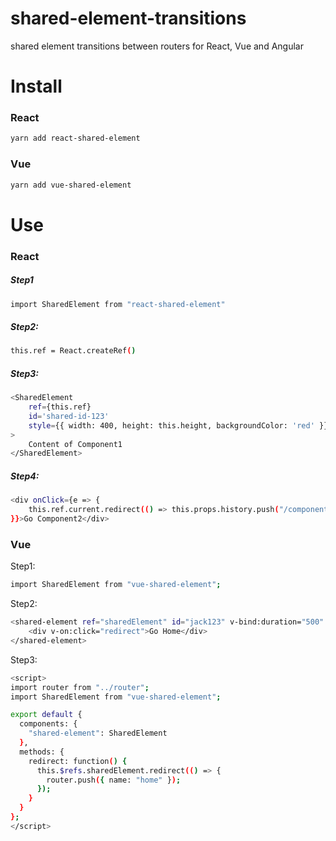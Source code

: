 # shared-element-transitions
shared element transitions between routers for React, Vue and Angular

# Install

### React

```bash
yarn add react-shared-element
```

### Vue

```bash
yarn add vue-shared-element
```

# Use

### React

##### Step1

```bash
import SharedElement from "react-shared-element"
```

##### Step2:

```bash
this.ref = React.createRef()
```

##### Step3:

```bash
<SharedElement
    ref={this.ref}
    id='shared-id-123'
    style={{ width: 400, height: this.height, backgroundColor: 'red' }}
>
    Content of Component1
</SharedElement>
```

##### Step4:

```bash
<div onClick={e => {
    this.ref.current.redirect(() => this.props.history.push("/component2"))
}}>Go Component2</div>
```

### Vue

Step1:

```bash
import SharedElement from "vue-shared-element";
```

Step2:

```bash
<shared-element ref="sharedElement" id="jack123" v-bind:duration="500" class="test">
    <div v-on:click="redirect">Go Home</div>
</shared-element>
```

Step3:

```bash
<script>
import router from "../router";
import SharedElement from "vue-shared-element";

export default {
  components: {
    "shared-element": SharedElement
  },
  methods: {
    redirect: function() {
      this.$refs.sharedElement.redirect(() => {
        router.push({ name: "home" });
      });
    }
  }
};
</script>
```
